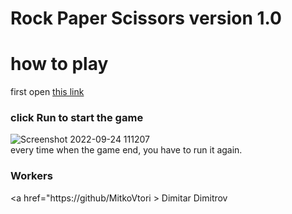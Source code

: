 # Rock Paper Scissors version 1.0

# how to play
first open <a href="https://replit.com/@PlayerDMGAMING/Rock-Paper-Scissors-version-10#main.py">this link<a/>

### click Run to start the game
![Screenshot 2022-09-24 111207](https://user-images.githubusercontent.com/112943652/192088100-dda80c39-4487-4058-b60a-49c870de33db.png)
<br>
every time when the game end, you have to run it again.

### Workers
<a href="https://github/MitkoVtori > Dimitar Dimitrov </a>
